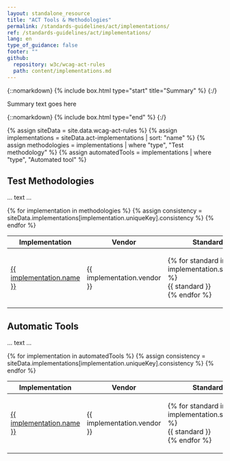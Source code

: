 ```yaml
---
layout: standalone_resource
title: "ACT Tools & Methodologies"
permalink: /standards-guidelines/act/implementations/
ref: /standards-guidelines/act/implementations/
lang: en
type_of_guidance: false
footer: ""
github:
  repository: w3c/wcag-act-rules
  path: content/implementations.md
---
```


<style>
  table ul {
    list-style: none;
    padding: 0;
  }
</style>

{::nomarkdown} {% include box.html type="start" title="Summary" %} {:/}

Summary text goes here

{::nomarkdown} {% include box.html type="end" %} {:/}

{% assign siteData = site.data.wcag-act-rules %}
{% assign implementations = siteData.act-implementations | sort: "name" %}
{% assign methodologies = implementations | where "type", "Test methodology" %}
{% assign automatedTools = implementations | where "type", "Automated tool" %}

<h2>Test Methodologies</h2>
<p>... text ...</p>

<table>
  <thead>
    <tr>
      <th>Implementation</th>
      <th width="200">Vendor</th>
      <th>Standards</th>
      <th>Completed rules</th>
    </tr>
  </thead>
  <tbody>
    {% for implementation in methodologies %}
      {% assign consistency = siteData.implementations[implementation.uniqueKey].consistency %}
      <tr>
        <td><a href="./{{ implementation.uniqueKey }}">
          {{ implementation.name }}
        </a></td>
        <td>{{ implementation.vendor }}</td>
        <td><ul>
          {% for standard in implementation.standards %}
           <li>{{ standard }}</li>
          {% endfor %}
        </ul></td>
        <td>{{ consistency.complete }}</td>
      </tr>
    {% endfor %}
  </tbody>
</table>


<h2>Automatic Tools</h2>
<p>... text ...</p>

<table>
  <thead>
    <tr>
      <th>Implementation</th>
      <th width="200">Vendor</th>
      <th>Standards</th>
      <th>Completed rules</th>
    </tr>
  </thead>
  <tbody>
    {% for implementation in automatedTools %}
      {% assign consistency = siteData.implementations[implementation.uniqueKey].consistency %}
      <tr>
        <td><a href="./{{ implementation.uniqueKey }}">
          {{ implementation.name }}
        </a></td>
        <td>{{ implementation.vendor }}</td>
        <td><ul>
          {% for standard in implementation.standards %}
           <li>{{ standard }}</li>
          {% endfor %}
        </ul></td>
        <td>{{ consistency.complete }}</td>
      </tr>
    {% endfor %}
  </tbody>
</table>
